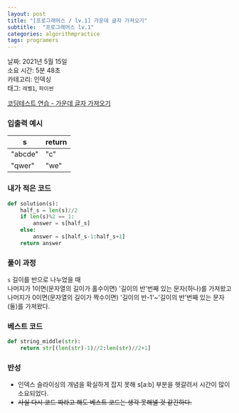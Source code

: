 ```yaml
---
layout: post
title: "[프로그래머스 / lv.1] 가운데 글자 가져오기"
subtitle:  "프로그래머스 lv.1"
categories: algorithmpractice
tags: programers
---
```


날짜: 2021년 5월 15일  
소요 시간: 5분 48초  
카테고리: 인덱싱  
태그: `레벨1`, `파이썬`  


[코딩테스트 연습 - 가운데 글자 가져오기](https://programmers.co.kr/learn/courses/30/lessons/12903)

### 입출력 예시  

|s|return|
|---|---|
|"abcde"|"c"|
|"qwer"|"we"|  
  
  
### 내가 적은 코드

```python
def solution(s):
    half_s = len(s)//2
    if len(s)%2 == 1:
        answer = s[half_s]
    else:
        answer = s[half_s-1:half_s+1]
    return answer
```

### 풀이 과정  

`s` 길이를 반으로 나누었을 때  
나머지가 1이면(문자열의 길이가 홀수이면) '길이의 반'번째 있는 문자(하나)를 가져왔고  
나머지가 0이면(문자열의 길이가 짝수이면) '길이의 반-1'~'길이의 반'번째 있는 문자(둘)를 가져왔다.
  
### 베스트 코드

```python
def string_middle(str):
    return str[(len(str)-1)//2:len(str)//2+1]
```

### 반성

- 인덱스 슬라이싱의 개념을 확실하게 잡지 못해 s[a:b] 부분을 헷갈려서 시간이 많이 소요되었다.
- ~~사실 다시 코드 짜라고 해도 베스트 코드는 생각 못해낼 것 같긴하다.~~
  
  
